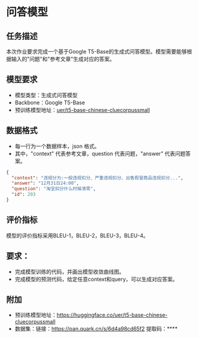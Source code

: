 # 问答模型

## 任务描述
本次作业要求完成一个基于Google T5-Base的生成式问答模型。模型需要能够根据输入的"问题"和"参考文章"生成对应的答案。

## 模型要求
- 模型类型：生成式问答模型
- Backbone：Google T5-Base
- 预训练模型地址：[uer/t5-base-chinese-cluecorpussmall](https://huggingface.co/uer/t5-base-chinese-cluecorpussmall)

## 数据格式
- 每一行为一个数据样本，json 格式。
- 其中，"context" 代表参考文章，question 代表问题，"answer" 代表问题答案。
```json
{
  "context": "违规分为:一般违规扣分、严重违规扣分、出售假冒商品违规扣分...",
  "answer": "12月31日24:00",
  "question": "淘宝扣分什么时候清零", 
  "id": 203
}
```

## 评价指标
模型的评价指标采用BLEU-1，BLEU-2，BLEU-3，BLEU-4。

## 要求：
- 完成模型训练的代码，并画出模型收敛曲线图。
- 完成模型的预测代码，给定任意context和query，可以生成对应答案。

## 附加
- 预训练模型地址：https://huggingface.co/uer/t5-base-chinese-cluecorpussmall
- 数据集：链接：https://pan.quark.cn/s/6d4a98cd65f2 提取码：****
